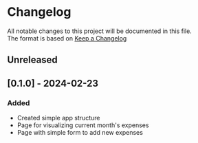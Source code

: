 # Changelog
All notable changes to this project will be documented in this file.  
The format is based on [Keep a Changelog](https://keepachangelog.com/en/1.1.0/)

## Unreleased


## [0.1.0] - 2024-02-23
### Added
- Created simple app structure
- Page for visualizing current month's expenses
- Page with simple form to add new expenses